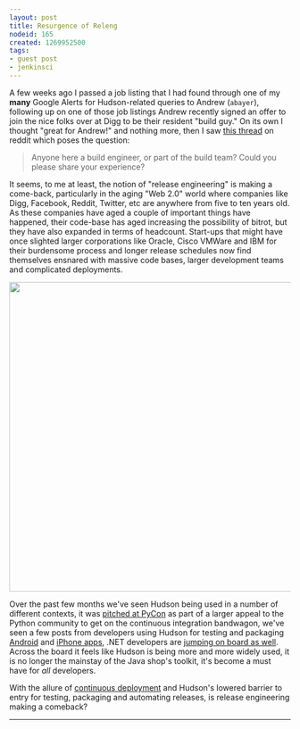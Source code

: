 ```yaml
---
layout: post
title: Resurgence of Releng
nodeid: 165
created: 1269952500
tags:
- guest post
- jenkinsci
---
```

A few weeks ago I passed a job listing that I had found through one of my **many** Google Alerts for Hudson-related queries to Andrew (`abayer`), following up on one of those job listings Andrew recently signed an offer to join the nice folks over at Digg to be their resident "build guy." On its own I thought "great for Andrew!" and nothing more, then I saw [this thread](http://www.reddit.com/r/programming/comments/bi58m/anyone_here_a_build_engineer_or_part_of_the_build/) on reddit which poses the question:

> Anyone here a build engineer, or part of the build team? Could you please share your experience?

It seems, to me at least, the notion of "release engineering" is making a come-back, particularly in the aging "Web 2.0" world where companies like Digg, Facebook, Reddit, Twitter, etc are anywhere from five to ten years old. As these companies have aged a couple of important things have happened, their code-base has aged increasing the possibility of bitrot, but they have also expanded in terms of headcount. Start-ups that might have once slighted larger corporations like Oracle, Cisco VMWare and IBM for their burdensome process and longer release schedules now find themselves ensnared with massive code bases, larger development teams and complicated deployments. 



<center><a href="http://agentdero.cachefly.net/continuousblog/hudson_vs_buildbot.png"><img src="http://agentdero.cachefly.net/continuousblog/hudson_vs_buildbot.png" width="555"/></a></center>


Over the past few months we've seen Hudson being used in a number of different contexts, it was [pitched at PyCon](http://blog.hudson-ci.org/content/hudson-pycon) as part of a larger appeal to the Python community to get on the continuous integration bandwagon, we've seen a few posts from developers using Hudson for testing and packaging [Android](http://blog.hudson-ci.org/content/getting-started-building-android-apps-hudson) and [iPhone apps](http://manicwave.com/blog/2010/03/01/that-feels-better-cocoa-hudson-and-running-green/), .NET developers are [jumping on board as well](http://blog.bobcravens.com/2010/03/01/GettingStartedWithCIUsingHudsonForYourNETProjects.aspx). Across the board it feels like Hudson is being more and more widely used, it is no longer the mainstay of the Java shop's toolkit, it's become a must have for *all* developers.

With the allure of [continuous deployment](http://timothyfitz.wordpress.com/2009/02/10/continuous-deployment-at-imvu-doing-the-impossible-fifty-times-a-day/) and Hudson's lowered barrier to entry for testing, packaging and automating releases, is release engineering making a comeback? 


----


